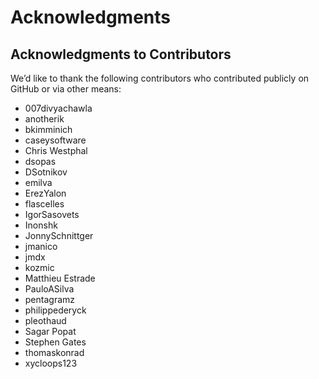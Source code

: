 Acknowledgments
===============

## Acknowledgments to Contributors

We’d like to thank the following contributors who contributed publicly on GitHub
or via other means:

* 007divyachawla
* anotherik
* bkimminich
* caseysoftware
* Chris Westphal
* dsopas
* DSotnikov
* emilva
* ErezYalon
* flascelles
* IgorSasovets
* Inonshk
* JonnySchnittger
* jmanico
* jmdx
* kozmic
* Matthieu Estrade
* PauloASilva
* pentagramz
* philippederyck
* pleothaud
* Sagar Popat
* Stephen Gates
* thomaskonrad
* xycloops123
